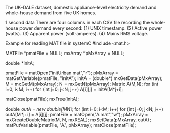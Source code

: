 The UK-DALE dataset, domestic appliance-level electricity demand and whole-house demand from five UK homes.

1 second data
There are four columns in each CSV file recording the whole-house power demand every second:
(1) UNIX timestamp.
(2) Active power (watts).
(3) Apparent power (volt-amperes).
(4) Mains RMS voltage.



Example for reading MAT file in systemC
#include <mat.h>

MATFile *pmatFile = NULL;
mxArray *pMxArray = NULL;
 

double *initA;
 
pmatFile = matOpen("initUrban.mat","r");
pMxArray = matGetVariable(pmatFile, "initA");
initA = (double*) mxGetData(pMxArray);
M = mxGetM(pMxArray);
N = mxGetN(pMxArray);
Matrix<double> A(M,N);
for (int i=0; i<M; i++)
	for (int j=0; j<N; j++)
		A[i][j] = initA[M*j+i];
 
matClose(pmatFile);
mxFree(initA);
 

double *outA = new double[M*N];
	for (int i=0; i<M; i++)
		for (int j=0; j<N; j++)
			outA[M*j+i] = A[i][j];
pmatFile = matOpen("A.mat","w");
pMxArray = mxCreateDoubleMatrix(M, N, mxREAL);
mxSetData(pMxArray, outA);
matPutVariable(pmatFile, "A", pMxArray);
matClose(pmatFile);

